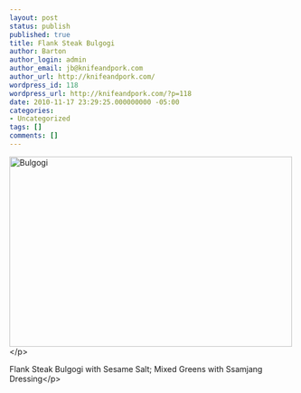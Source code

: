 ```yaml
---
layout: post
status: publish
published: true
title: Flank Steak Bulgogi
author: Barton
author_login: admin
author_email: jb@knifeandpork.com
author_url: http://knifeandpork.com/
wordpress_id: 118
wordpress_url: http://knifeandpork.com/?p=118
date: 2010-11-17 23:29:25.000000000 -05:00
categories:
- Uncategorized
tags: []
comments: []
---
```

<p><a href="http:&#47;&#47;www.flickr.com&#47;photos&#47;phy5ics&#47;5090907881&#47;" title="Bulgogi by phy5ics, on Flickr"><img src="http:&#47;&#47;farm5.static.flickr.com&#47;4128&#47;5090907881_29318fcc45.jpg" width="500" height="336" alt="Bulgogi" &#47;></a><&#47;p>
<p>Flank Steak Bulgogi with Sesame Salt; Mixed Greens with Ssamjang Dressing<&#47;p>
